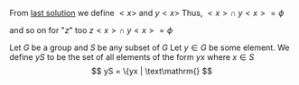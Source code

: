 From [last solution](<Lagrange's Theorem#Generalizing/Proving the Theorem#An important Observation>) we define $<x>$ and $y<x>$ 
Thus, 
$<x> \cap$ $y<x> = \phi$

and so on for "$z$" too
$z<x> \cap$ $y<x> = \phi$

Let $G$ be a group and $S$ be any subset of $G$
Let $y \in G$ be some element.
We define $yS$ to be the set of all elements of the form $yx$ where $x \in S$
$$
yS = \{yx | \text\mathrm{}
$$
